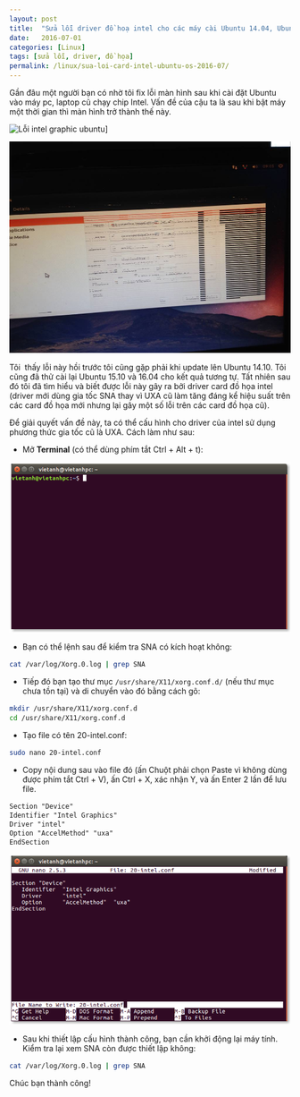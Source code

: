 ```yaml
---
layout: post
title:  "Sửa lỗi driver đồ hoạ intel cho các máy cài Ubuntu 14.04, Ubuntu 14.10 trở về sau"
date:   2016-07-01
categories: [Linux]
tags: [sửa lỗi, driver, đồ họa]
permalink: /linux/sua-loi-card-intel-ubuntu-os-2016-07/
---
```



Gần đâu một người bạn có nhờ tôi fix lỗi màn hình sau khi cài đặt Ubuntu vào máy pc, laptop cũ chạy chip Intel. Vấn đề của cậu ta là sau khi bật máy một thời gian thì màn hình trở thành thế này.

![Lỗi intel graphic ubuntu](/files/linux/intel-gp-error/intel-gp-error/intel-graphic-error.jpg)]

![Lỗi intel graphic ubuntu](/files/linux/intel-gp-error/intel-graphic-error2.jpg)

Tôi  thấy lỗi này hồi trước tôi cũng gặp phải khi update lên Ubuntu 14.10. Tôi cũng đã thử cài lại Ubuntu 15.10 và 16.04 cho kết quả tương tự. Tất nhiên sau đó tôi đã tìm hiểu và biết được lỗi này gây ra bởi driver card đồ họa intel (driver mới dùng gia tốc SNA thay vì UXA cũ làm tăng đáng kể hiệu suất trên các card đồ họa mới nhưng lại gây một số lỗi trên các card đồ họa cũ).

Để giải quyết vấn đề này, ta có thể cấu hình cho driver của intel sử dụng phương thức gia tốc cũ là UXA. Cách làm như sau:

- Mở **Terminal** (có thể dùng phím tắt Ctrl + Alt + t):

![Cửa sổ Terminal trên Ubuntu](/files/linux/intel-gp-error/Terminal.png)

- Bạn có thể lệnh sau để kiểm tra SNA có kích hoạt không:

~~~sh
cat /var/log/Xorg.0.log | grep SNA
~~~

- Tiếp đó bạn tạo thư mục `/usr/share/X11/xorg.conf.d/` (nếu thư mục chưa tồn tại) và di chuyển vào đó bằng cách gõ:

~~~sh
mkdir /usr/share/X11/xorg.conf.d
cd /usr/share/X11/xorg.conf.d
~~~

- Tạo file có tên 20-intel.conf:

~~~sh
sudo nano 20-intel.conf
~~~

- Copy nội dung sau vào file đó (ấn Chuột phải chọn Paste vì không dùng được phím tắt Ctrl + V), ấn Ctrl + X, xác nhận Y, và ấn Enter 2 lần để lưu file.

~~~
Section "Device"
Identifier "Intel Graphics"
Driver "intel"
Option "AccelMethod" "uxa"
EndSection
~~~

![nano-fix-intel-graphic-error](/files/linux/intel-gp-error/nano-fix-intel-graphic-error.png)

- Sau khi thiết lập cấu hình thành công, bạn cần khởi động lại máy tính. Kiểm tra lại xem SNA còn được thiết lập không:

~~~sh
cat /var/log/Xorg.0.log | grep SNA
~~~

Chúc bạn thành công!